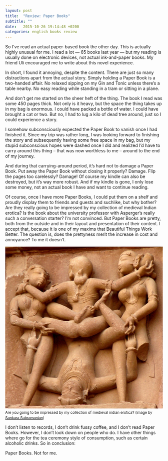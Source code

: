 ```yaml
---
layout: post
title:  "Review: Paper Books"
subtitle: ""
date:   2015-10-26 19:14:48 +0200
categories: english books review
---
```


So I’ve read an actual paper-based book the other day. This is actually highly unusual for me. I read a lot — 65 books last year — but my reading is usually done on electronic devices, not actual ink-and-paper books. My friend Uli encouraged me to write about this novel experience.

In short, I found it annoying, despite the content. There are just so many distractions apart from the actual story. Simply holding a Paper Book is a two-handed affair. No relaxed sipping on my Gin and Tonic unless there’s a table nearby. No easy reading while standing in a tram or sitting in a plane.

And don’t get me started on the sheer heft of the thing. The book I read was some 450 pages thick. Not only is it heavy, but the space the thing takes up in my bag is enormous. I could have packed a bottle of water. I could have brought a cat or two. But no, I had to lug a kilo of dead tree around, just so I could experience a story.

I somehow subconsciously expected the Paper Book to vanish once I had finished it. Since my trip was rather long, I was looking forward to finishing the story and subsequently having some free space in my bag, but my stupid subconscious hopes were dashed once I did and realized I’d have to carry around this thing – that was now worthless to me – around to the end of my journey.

And during that carrying-around period, it’s hard not to damage a Paper Book. Put away the Paper Book without closing it properly? Damage. Flip the pages too carelessly? Damage! Of course my kindle can also be destroyed, but it’s way more robust. And if my kindle is gone, I only lose some money, not an actual book I have and want to continue reading.

Of course, once I have more Paper Books, I could put them on a shelf and proudly display them to friends and guests and suchlike, but why bother? Are they really going to be impressed by my collection of medieval Indian erotica? Is the book about the university professor with Asperger’s really such a conversation starter? I’m not convinced. But Paper Books are pretty, both from the outside and in their layout and presentation of their content. I accept that, because it is one of my maxims that Beautiful Things Work Better. The question is, does the prettyness merit the increase in cost and annoyance? To me it doesn’t.

![image by Sankara Subramanian](/assets/3517531737_c6ae08bf2a_o.jpg)
<small>Are *you* going to be impressed by my collection of medieval indian erotica? (image by [Sankara Subramanian](https://www.flickr.com/photos/sankaracs/3517531737/in/photolist-6mQgCV-5KtNZu))</small>

I don’t listen to records, I don’t drink fussy coffee, and I don’t read Paper Books. However, I don’t look down on people who do. I have other things where go for the tea ceremony style of consumption, such as certain alcoholic drinks. So in conclusion: 

Paper Books. Not for me.